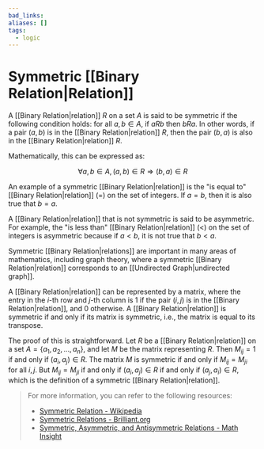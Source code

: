 ```yaml
---
bad_links:
aliases: []
tags:
  - logic
---
```

# Symmetric [[Binary Relation|Relation]]

A [[Binary Relation|relation]] $R$ on a set $A$ is said to be symmetric if the following condition holds: for all $a, b \in A$, if $aRb$ then $bRa$. In other words, if a pair $(a, b)$ is in the [[Binary Relation|relation]] $R$, then the pair $(b, a)$ is also in the [[Binary Relation|relation]] $R$.

Mathematically, this can be expressed as:

$$
\forall a, b \in A, (a, b) \in R \Rightarrow (b, a) \in R
$$

An example of a symmetric [[Binary Relation|relation]] is the "is equal to" [[Binary Relation|relation]] (=) on the set of integers. If $a = b$, then it is also true that $b = a$.

A [[Binary Relation|relation]] that is not symmetric is said to be asymmetric. For example, the "is less than" [[Binary Relation|relation]] (<) on the set of integers is asymmetric because if $a < b$, it is not true that $b < a$.

Symmetric [[Binary Relation|relations]] are important in many areas of mathematics, including graph theory, where a symmetric [[Binary Relation|relation]] corresponds to an [[Undirected Graph|undirected graph]].

A [[Binary Relation|relation]] can be represented by a matrix, where the entry in the $i$-th row and $j$-th column is 1 if the pair $(i, j)$ is in the [[Binary Relation|relation]], and 0 otherwise. A [[Binary Relation|relation]] is symmetric if and only if its matrix is symmetric, i.e., the matrix is equal to its transpose.

The proof of this is straightforward. Let $R$ be a [[Binary Relation|relation]] on a set $A = \{a_1, a_2, …, a_n\}$, and let $M$ be the matrix representing $R$. Then $M_{ij} = 1$ if and only if $(a_i, a_j) \in R$. The matrix $M$ is symmetric if and only if $M_{ij} = M_{ji}$ for all $i, j$. But $M_{ij} = M_{ji}$ if and only if $(a_i, a_j) \in R$ if and only if $(a_j, a_i) \in R$, which is the definition of a symmetric [[Binary Relation|relation]].

> For more information, you can refer to the following resources:
> - [Symmetric Relation - Wikipedia](https://www.google.com/search?q=Symmetric+Relation+Wikipedia)
> - [Symmetric Relations - Brilliant.org](https://www.google.com/search?q=Symmetric+Relations+Brilliant.org)
> - [Symmetric, Asymmetric, and Antisymmetric Relations - Math Insight](https://www.google.com/search?q=Symmetric%2C+Asymmetric%2C+and+Antisymmetric+Relations+Math+Insight)